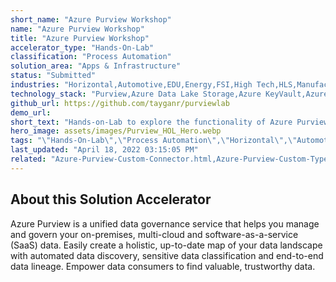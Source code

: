 ```yaml
---
short_name: "Azure Purview Workshop"
name: "Azure Purview Workshop"
title: "Azure Purview Workshop"
accelerator_type: "Hands-On-Lab"
classification: "Process Automation"
solution_area: "Apps & Infrastructure"
status: "Submitted"
industries: "Horizontal,Automotive,EDU,Energy,FSI,High Tech,HLS,Manufacturing,Media and Entertainment,Professional Services,Retail,SLG"
technology_stack: "Purview,Azure Data Lake Storage,Azure KeyVault,Azure SQL,Synapse Analytics"
github_url: https://github.com/tayganr/purviewlab
demo_url: 
short_text: "Hands-on-Lab to explore the functionality of Azure Purview, a unified data governance service that helps you manage and govern your on-premises, multi-cloud and software-as-a-service (SaaS) data."
hero_image: assets/images/Purview_HOL_Hero.webp
tags: "\"Hands-On-Lab\",\"Process Automation\",\"Horizontal\",\"Automotive\",\"EDU\",\"Energy\",\"FSI\",\"High Tech\",\"HLS\",\"Manufacturing\",\"Media and Entertainment\",\"Professional Services\",\"Retail\",\"SLG\",\"Purview\",\"Azure Data Lake Storage\",\"Azure KeyVault\",\"Azure SQL\",\"Synapse Analytics\""
last_updated: "April 18, 2022 03:15:05 PM"
related: "Azure-Purview-Custom-Connector.html,Azure-Purview-Custom-Types-Tool.html,Azure-Purview-Demo-Generator.html,Azure-Purview-ML-Lineage.html"
---
```

## About this Solution Accelerator

Azure Purview is a unified data governance service that helps you manage and govern your on-premises, multi-cloud and software-as-a-service (SaaS) data. Easily create a holistic, up-to-date map of your data landscape with automated data discovery, sensitive data classification and end-to-end data lineage. Empower data consumers to find valuable, trustworthy data.